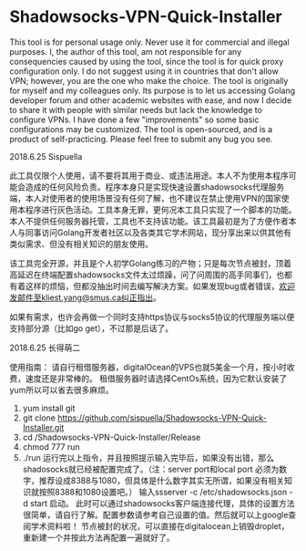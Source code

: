 # Shadowsocks-VPN-Quick-Installer


This tool is for personal usage only. Never use it for commercial and illegal purposes. I, the author of this tool, am not responsible for any consequencies caused by using the tool, since the tool is for quick proxy configuration only. I do not suggest using it in countries that don't allow VPN; however, you are the one who make the choice. The tool is originally for myself and my colleagues only. Its purpose is to let us accessing Golang developer forum and other academic websites with ease, and now I decide to share it with people with similar needs but lack the knowledge to configure VPNs. I have done a few "improvements" so some basic configurations may be customized. 
The tool is open-sourced, and is a product of self-practicing. Please feel free to submit any bug you see. 


2018.6.25 Sispuella

此工具仅限个人使用，请不要将其用于商业、或违法用途。本人不为使用本程序可能会造成的任何风险负责。程序本身只是实现快速设置shadowsocks代理服务端，本人对使用者的使用场景没有任何了解，也不建议在禁止使用VPN的国家使用本程序进行灰色活动。工具本身无罪，更何况本工具只实现了一个脚本的功能。本人不提供任何服务器托管，工具也不支持该功能。该工具最初是为了方便作者本人与同事访问Golang开发者社区以及各类其它学术网站，现分享出来以供其他有类似需求、但没有相关知识的朋友使用。


该工具完全开源，并且是个人初学Golang练习的产物；只是每次节点被封，顶着高延迟在终端配置shadowsocks文件太过烦躁，问了问周围的高手同事们，也都有着这样的烦恼，但都没抽出时间去编写解决方案。如果发现bug或者错误，欢迎发邮件至kliest.yang@smus.ca纠正指出。

如果有需求，也许会再做一个同时支持https协议与socks5协议的代理服务端以便支持部分源（比如go get），不过那是后话了。

2018.6.25 长得萌二


使用指南：
请自行租借服务器，digitalOcean的VPS也就5美金一个月，按小时收费，速度还是非常棒的。
租借服务器时请选择CentOs系统，因为它默认安装了yum所以可以省去很多麻烦。
1. yum install git
2. git clone https://github.com/sispuella/Shadowsocks-VPN-Quick-Installer.git
3. cd /Shadowsocks-VPN-Quick-Installer/Release
4. chmod 777 run
5. ./run
运行完以上指令，并且按照提示输入完毕后，如果没有出错，那么shadosocks就已经被配置完成了。（注：server port和local port 必须为数字，推荐设成8388与1080，但具体是什么数字其实无所谓，如果没有相关知识就按照8388和1080设置吧。）
输入ssserver -c /etc/shadowsocks.json -d start 启动。
此时可以通过shadowsocks客户端连接代理，具体的设置方法很简单，请自行了解。配置参数请参考自己设置的值。然后就可以上google查阅学术资料啦！
节点被封的状况，可以直接在digitalocean上销毁droplet，重新建一个并按此方法再配置一遍就好了。
